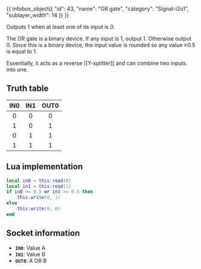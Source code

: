 {{ infobox_object({
	"id": 43,
	"name": "OR gate",
	"category": "Signal-i2o1",
	"sublayer_width": 14
}) }}

Outputs 1 when at least one of its input is 0.

The OR gate is a binary device. If any input is 1, output 1. Otherwise output 0. Since this is a binary device, the input value is rounded so any value &ge;0.5 is equal to 1.

Essentially, it acts as a reverse [[Y-splitter]] and can combine two inputs into one.

## Truth table

| IN0 | IN1 | OUT0 |
|:---:|:---:|:----:|
| 0   | 0   | 0    |
| 1   | 0   | 1    |
| 0   | 1   | 1    |
| 1   | 1   | 1    |

## Lua implementation
```lua
local in0 = this:read(0)
local in1 = this:read(1)
if in0 >= 0.5 or in1 >= 0.5 then
	this:write(0, 1)
else
	this:write(0, 0)
end
```

## Socket information
- **`IN0`**: Value A
- **`IN1`**: Value B
- **`OUT0`**: A OR B
